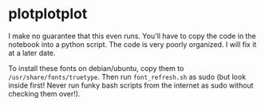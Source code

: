 # plotplotplot

I make no guarantee that this even runs. You'll have to copy the code in the notebook into a python script. The code is very poorly organized. I will fix it at a later date. 

To install these fonts on debian/ubuntu, copy them to `/usr/share/fonts/truetype`. Then run `font_refresh.sh` as sudo (but look inside first! Never run funky bash scripts from the internet as sudo without checking them over!). 
